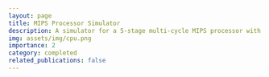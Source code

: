 ```yaml
---
layout: page
title: MIPS Processor Simulator
description: A simulator for a 5-stage multi-cycle MIPS processor with a simple, direct-mapped cache in C.
img: assets/img/cpu.png
importance: 2
category: completed
related_publications: false
---
```

